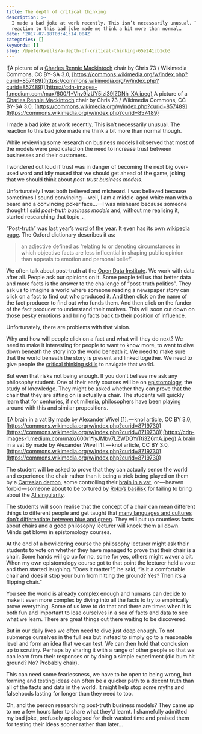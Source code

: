 ```yaml
---
title: The depth of critical thinking
description: >-
  I made a bad joke at work recently. This isn’t necessarily unusual. The
  reaction to this bad joke made me think a bit more than normal…
date: '2017-07-18T03:41:14.004Z'
categories: []
keywords: []
slug: /@peterkwells/a-depth-of-critical-thinking-65e241cb1cb3
---
```


![A picture of a [Charles Rennie Mackintoch](https://en.wikipedia.org/wiki/Charles_Rennie_Mackintosh) chair by Chris 73 / Wikimedia Commons, CC BY-SA 3.0, [https://commons.wikimedia.org/w/index.php?curid=857489](https://commons.wikimedia.org/w/index.php?curid=857489)](https://cdn-images-1.medium.com/max/600/1*Vhy9izUY5izi39lZDNh_XA.jpeg)
A picture of a [Charles Rennie Mackintoch](https://en.wikipedia.org/wiki/Charles_Rennie_Mackintosh) chair by Chris 73 / Wikimedia Commons, CC BY-SA 3.0, [https://commons.wikimedia.org/w/index.php?curid=857489](https://commons.wikimedia.org/w/index.php?curid=857489)

I made a bad joke at work recently. This isn’t necessarily unusual. The reaction to this bad joke made me think a bit more than normal though.

While reviewing some research on business models I observed that most of the models were predicated on the need to increase trust between businesses and their customers.

I wondered out loud if trust was in danger of becoming the next big over-used word and idly mused that we should get ahead of the game, joking that we should think about _post-trust business models_.

Unfortunately I was both believed and misheard. I was believed because sometimes I sound convincing — well, I am a middle-aged white man with a beard and a convincing poker face…—I was misheard because someone thought I said _post-truth business models_ and, without me realising it, started researching that topic_._

“Post-truth” was last year’s [word of the year](https://en.oxforddictionaries.com/word-of-the-year/word-of-the-year-2016). It even has its own [wikipedia page](https://en.wikipedia.org/wiki/Post-truth_politics). The Oxford dictionary describes it as:

> an adjective defined as ‘relating to or denoting circumstances in which objective facts are less influential in shaping public opinion than appeals to emotion and personal belief’.

We often talk about post-truth at the [Open Data Institute](https://theodi.org). We work with data after all. People ask our opinions on it. Some people tell us that better data and more facts is the answer to the challenge of “post-truth politics”. They ask us to imagine a world where someone reading a newspaper story can click on a fact to find out who produced it. And then click on the name of the fact producer to find out who funds them. And then click on the funder of the fact producer to understand their motives. This will soon cut down on those pesky emotions and bring facts back to their position of influence.

Unfortunately, there are problems with that vision.

Why and how will people click on a fact and what will they do next? We need to make it interesting for people to want to know more, to want to dive down beneath the story into the world beneath it. We need to make sure that the world beneath the story is present and linked together. We need to give people the [critical thinking skills](https://en.wikipedia.org/wiki/Critical_thinking) to navigate that world.

But even that risks not being enough. If you don’t believe me ask any philosophy student. One of their early courses will be on [epistomology](https://en.wikipedia.org/wiki/Epistemology), the study of knowledge. They might be asked whether they can prove that the chair that they are sitting on is actually a chair. The students will quickly learn that for centuries, if not millenia, philosophers have been playing around with this and similar propositions.

![A brain in a vat By made by Alexander Wivel \[1\]. — knol article, CC BY 3.0, [https://commons.wikimedia.org/w/index.php?curid=8719730](https://commons.wikimedia.org/w/index.php?curid=8719730)](https://cdn-images-1.medium.com/max/600/1*lyJMbv7LZWDOYrTti3Z6mA.jpeg)
A brain in a vat By made by Alexander Wivel \[1\]. — knol article, CC BY 3.0, [https://commons.wikimedia.org/w/index.php?curid=8719730](https://commons.wikimedia.org/w/index.php?curid=8719730)

The student will be asked to prove that they can actually sense the world and experience the chair rather than it being a trick being played on them by a [Cartesian demon](https://en.wikipedia.org/wiki/Evil_demon), some controlling their [brain in a vat](https://en.wikipedia.org/wiki/Brain_in_a_vat), or — heaven forbid — someone about to be tortured by [Roko’s basilisk](https://en.wikipedia.org/wiki/LessWrong#Roko.27s_basilisk) for failing to bring about the [AI singularity](https://en.wikipedia.org/wiki/Technological_singularity).

The students will soon realise that the concept of a chair can mean different things to different people and get taught that [many languages and cultures don’t differentiate between blue and green](https://en.wikipedia.org/wiki/Blue–green_distinction_in_language). They will put up countless facts about chairs and a good philosophy lecturer will knock them all down. Minds get blown in epistomology courses.

At the end of a bewildering course the philosophy lecturer might ask their students to vote on whether they have managed to prove that their chair is a chair. Some hands will go up for no, some for yes, others might waver a bit. When my own epistomology course got to that point the lecturer held a vote and then started laughing. “Does it matter?”, he said, “is it a comfortable chair and does it stop your bum from hitting the ground? Yes? Then it’s a flipping chair.”

You see the world is already complex enough and humans can decide to make it even more complex by diving into all the facts to try to empirically prove everything. Some of us love to do that and there are times when it is both fun and important to lose ourselves in a sea of facts and data to see what we learn. There are great things out there waiting to be discovered.

But in our daily lives we often need to dive just deep enough. To not submerge ourselves in the full sea but instead to simply go to a reasonable level and form an idea that we can test. We can then hold that conclusion up to scrutiny. Perhaps by sharing it with a range of other people so that we can learn from their responses or by doing a simple experiment (did bum hit ground? No? Probably chair).

This can need some fearlessness, we have to be open to being wrong, but forming and testing ideas can often be a quicker path to a decent truth than all of the facts and data in the world. It might help stop some myths and falsehoods lasting for longer than they need to too.

Oh, and the person researching post-truth business models? They came up to me a few hours later to share what they’d learnt. I shamefully admitted my bad joke, profusely apologised for their wasted time and praised them for testing their ideas sooner rather than later…